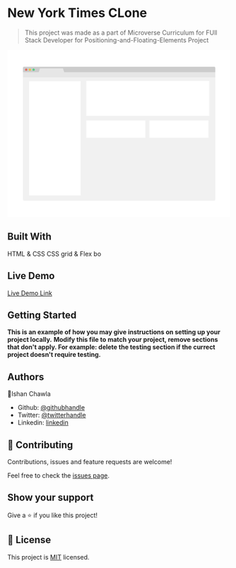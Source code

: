 # New York Times CLone

> This project was made as a part of Microverse Curriculum for FUll Stack Developer for Positioning-and-Floating-Elements Project

![screenshot](./app_screenshot.png)


## Built With

HTML & CSS
CSS grid & Flex bo

## Live Demo

[Live Demo Link](https://rawcdn.githack.com/ishanchawla1/Positioning-and-Floating-Elements/814bee5e8d651c547275d74c6afe91568ae4470b/index.html)


## Getting Started

**This is an example of how you may give instructions on setting up your project locally.**
**Modify this file to match your project, remove sections that don't apply. For example: delete the testing section if the currect project doesn't require testing.**


## Authors

👤Ishan Chawla

- Github: [@githubhandle](https://github.com/ishanchawla1)
- Twitter: [@twitterhandle](https://twitter.com/Ishanchawla1884)
- Linkedin: [linkedin](https://www.linkedin.com/in/ishan-chawla-232988b5/)

## 🤝 Contributing

Contributions, issues and feature requests are welcome!

Feel free to check the [issues page](https://github.com/ishanchawla1/Positioning-and-Floating-Elements/issues).

## Show your support

Give a ⭐️ if you like this project!


## 📝 License

This project is [MIT](lic.url) licensed.
